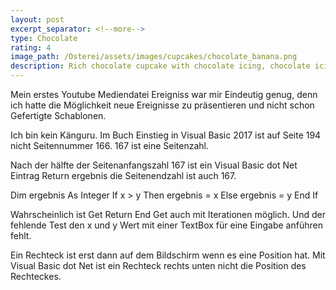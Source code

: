 ```yaml
---
layout: post
excerpt_separator: <!--more-->
type: Chocolate
rating: 4
image_path: /Osterei/assets/images/cupcakes/chocolate_banana.png
description: Rich chocolate cupcake with chocolate icing, chocolate icing in different colours.
---
```

Mein erstes Youtube Mediendatei Ereigniss war mir Eindeutig genug, denn ich hatte die Möglichkeit neue
Ereignisse zu präsentieren und nicht schon Gefertigte Schablonen.

Ich bin kein Känguru.
Im Buch Einstieg in Visual Basic 2017 ist auf Seite 194 nicht Seitennummer 166. 167 ist eine Seitenzahl.

Nach der hälfte der Seitenanfangszahl 167 ist ein Visual Basic dot Net Eintrag Return ergebnis
die Seitenendzahl ist auch 167.

Dim ergebnis As Integer
If x > y Then
  ergebnis = x
Else
  ergebnis = y
End If

Wahrscheinlich ist Get
                    Return
                   End Get
auch mit Iterationen möglich. Und der fehlende Test den x und y Wert mit einer TextBox für eine Eingabe anführen
fehlt.

Ein Rechteck ist erst dann auf dem Bildschirm wenn es eine Position hat. Mit Visual Basic dot Net ist ein Rechteck
rechts unten nicht die Position des Rechteckes.
